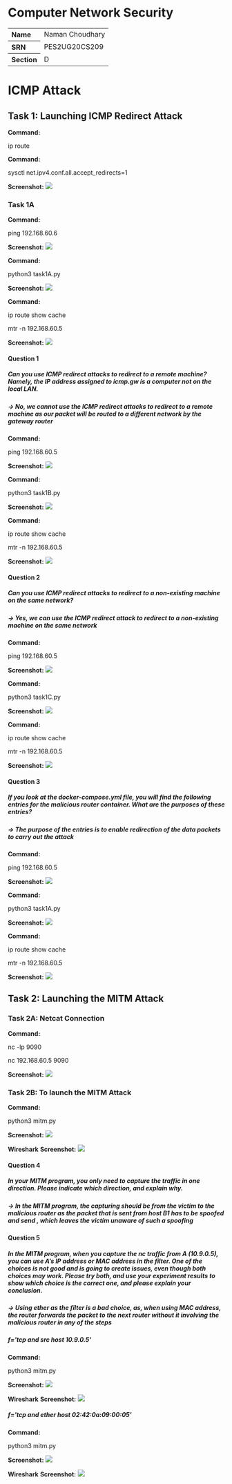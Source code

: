 # Computer Network Security

<table style="width:100%">
  <tr>
    <th align="left">Name</th>
    <td>Naman Choudhary</td>
  </tr>
  <tr>
    <th align="left">SRN</th>
    <td>PES2UG20CS209</td>
  </tr>
  <tr>
    <th align="left">Section</th>
    <td>D</td>
  </tr>
</table>

# ICMP Attack

## Task 1: Launching ICMP Redirect Attack
**Command:** 

ip route

**Command:** 

sysctl net.ipv4.conf.all.accept_redirects=1

**Screenshot:**
![](SS/Task1/img1.jpg)

### Task 1A
**Command:** 

ping 192.168.60.6

**Screenshot:**
![](SS/Task1/1A/img1.jpg)

**Command:** 

python3 task1A.py

**Screenshot:**
![](SS/Task1/1A/img2.jpg)

**Command:** 

ip route show cache

mtr -n 192.168.60.5

**Screenshot:**
![](SS/Task1/1A/img3.jpg)

#### Question 1
#####  Can you use ICMP redirect attacks to redirect to a remote machine? Namely, the IP address assigned to icmp.gw is a computer not on the local LAN.
##### -> No, we cannot use the ICMP redirect attacks to redirect to a remote machine as our packet will be routed to a different network by the gateway router
**Command:** 

ping 192.168.60.5

**Screenshot:**
![](SS/Task1/Q1/img2.jpg)

**Command:** 

python3 task1B.py

**Screenshot:**
![](SS/Task1/Q1/img1.jpg)

**Command:** 

ip route show cache

mtr -n 192.168.60.5

**Screenshot:**
![](SS/Task1/Q1/img3.jpg)

#### Question 2
##### Can you use ICMP redirect attacks to redirect to a non-existing machine on the same network?
##### -> Yes, we can use the ICMP redirect attack to redirect to a non-existing machine on the same network 
**Command:** 

ping 192.168.60.5

**Screenshot:**
![](SS/Task1/Q2/img2.jpg)

**Command:** 

python3 task1C.py

**Screenshot:**
![](SS/Task1/Q2/img1.jpg)

**Command:** 

ip route show cache

mtr -n 192.168.60.5

**Screenshot:**
![](SS/Task1/Q2/img3.jpg)

#### Question 3
##### If you look at the docker-compose.yml file, you will find the following entries for the malicious router container. What are the purposes of these entries?
##### -> The purpose of the entries is to enable redirection of the data packets to carry out the attack
**Command:** 

ping 192.168.60.5

**Screenshot:**
![](SS/Task1/Q3/img2.jpg)

**Command:** 

python3 task1A.py

**Screenshot:**
![](SS/Task1/Q3/img1.jpg)

**Command:** 

ip route show cache

mtr -n 192.168.60.5

**Screenshot:**
![](SS/Task1/Q3/img3.jpg)

## Task 2: Launching the MITM Attack
### Task 2A: Netcat Connection

**Command:** 

nc -lp 9090

nc 192.168.60.5 9090

**Screenshot:**
![](SS/Task2/default1.jpg)

### Task 2B: To launch the MITM Attack

**Command:** 

python3 mitm.py

**Screenshot:**
![](SS/Task2/default2.jpg)

**Wireshark**
**Screenshot:**
![](SS/Task2/defaultwireshark.jpg)

#### Question 4
##### In your MITM program, you only need to capture the traffic in one direction. Please indicate which direction, and explain why.
##### -> In the MITM program, the capturing should be from the victim to the malicious router as the packet that is sent from host B1 has to be spoofed and send , which leaves the victim unaware of such a spoofing

#### Question 5
##### In the MITM program, when you capture the nc traffic from A (10.9.0.5), you can use A’s IP address or MAC address in the filter. One of the choices is not good and is going to create issues, even though both choices may work. Please try both, and use your experiment results to show which choice is the correct one, and please explain your conclusion.
##### -> Using ether as the filter is a bad choice, as, when using MAC address, the router forwards the packet to the next router without it involving the malicious router in any of the steps

##### f='tcp and src host 10.9.0.5'

**Command:** 

python3 mitm.py

**Screenshot:**
![](SS/Task2/tcpsrc1.jpg)

**Wireshark**
**Screenshot:**
![](SS/Task2/tcpsrcwireshark.jpg)


##### f='tcp and ether host 02:42:0a:09:00:05'

**Command:** 

python3 mitm.py

**Screenshot:**
![](SS/Task2/tcpether1.jpg)

**Wireshark**
**Screenshot:**
![](SS/Task2/tcpetherwireshark.jpg)



